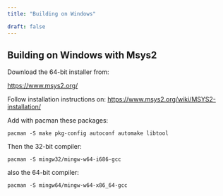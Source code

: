 ```yaml
---
title: "Building on Windows"

draft: false
---
```




## Building on Windows with Msys2

Download the 64-bit installer from:

https://www.msys2.org/

Follow installation instructions on: https://www.msys2.org/wiki/MSYS2-installation/

Add with pacman these packages:

`pacman -S make pkg-config autoconf automake libtool`

Then the 32-bit compiler:

`pacman -S mingw32/mingw-w64-i686-gcc`

also the 64-bit compiler:

`pacman -S mingw64/mingw-w64-x86_64-gcc`
